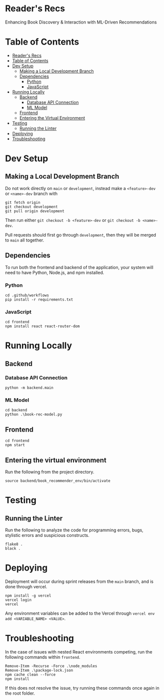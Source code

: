 # Reader's Recs
Enhancing Book Discovery & Interaction with ML-Driven Recommendations

# Table of Contents
- [Reader's Recs](#readers-recs)
- [Table of Contents](#table-of-contents)
- [Dev Setup](#dev-setup)
  - [Making a Local Development Branch](#making-a-local-development-branch)
  - [Dependencies](#dependencies)
    - [Python](#python)
    - [JavaScript](#javascript)
- [Running Locally](#running-locally)
  - [Backend](#backend)
    - [Database API Connection](#database-api-connection)
    - [ML Model](#ml-model)
  - [Frontend](#frontend)
  - [Entering the Virtual Environment](#entering-the-virtual-environment)
- [Testing](#testing)
  - [Running the Linter](#running-the-linter)
- [Deploying](#deploying)
- [Troubleshooting](#troubleshooting)

# Dev Setup
## Making a Local Development Branch
Do not work directly on `main` or `development`, instead make a `<feature>-dev` or `<name>-dev` branch with
```
git fetch origin
git checkout development
git pull origin development
```
Then run either `git checkout -b <feature>-dev` or `git checkout -b <name>-dev`.

Pull requests should first go through `development`, then they will be merged to `main` all together.

## Dependencies
To run both the frontend and backend of the application, your system will need to have Python, Node.js, and npm installed.

### Python
```
cd .github/workflows
pip install -r requirements.txt
```

### JavaScript
```
cd frontend
npm install react react-router-dom
```

# Running Locally
## Backend
### Database API Connection
```
python -m backend.main
```

### ML Model
```
cd backend
python .\book-rec-model.py
```

## Frontend
```
cd frontend
npm start
```

## Entering the virtual environment
Run the following from the project directory.
```
source backend/book_recommender_env/bin/activate
```

# Testing
## Running the Linter
Run the following to analyze the code for programming errors, bugs, stylistic errors and suspicious constructs.
```
flake8 .
black .
```

# Deploying
Deployment will occur during sprint releases from the `main` branch, and is done through vercel.
```
npm install -g vercel
vercel login
vercel
```
Any environment variables can be added to the Vercel through `vercel env add <VARIABLE_NAME> <VALUE>`.

# Troubleshooting
In the case of issues with nested React environments competing, run the following commands within `frontend`.
```
Remove-Item -Recurse -Force .\node_modules
Remove-Item .\package-lock.json
npm cache clean --force
npm install
```
If this does not resolve the issue, try running these commands once again in the root folder.